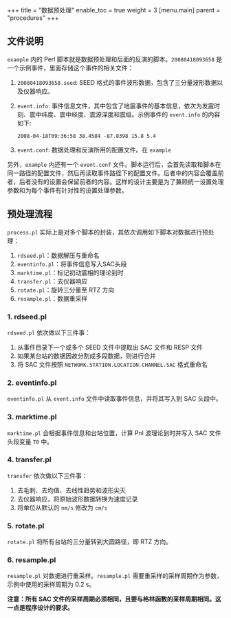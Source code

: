 +++
title = "数据预处理"
enable_toc = true
weight = 3
[menu.main]
parent = "procedures"
+++

## 文件说明

`example` 内的 Perl 脚本就是数据预处理和后面的反演的脚本。`20080418093658` 是一个示例事件，里面存储这个事件的相关文件：

<!--more-->

1.  `20080418093658.seed`:  SEED 格式的事件波形数据，包含了三分量波形数据以及仪器响应。
2.  `event.info`: 事件信息文件，其中包含了地震事件的基本信息，依次为发震时刻、震中纬度、震中经度、震源深度和震级。示例事件的 `event.info` 的内容如下:

        2008-04-18T09:36:58 38.4584 -87.8398 15.8 5.4

3. `event.conf`: 数据处理和反演所用的配置文件。在 `example`

另外，`example` 内还有一个 `event.conf` 文件。脚本运行后，会首先读取和脚本在同一路径的配置文件，然后再读取事件路径下的配置文件。后者中的内容会覆盖前者，后者没有的设置会保留前者的内容。这样的设计主要是为了兼顾统一设置处理参数和为每个事件有针对性的设置处理参数。

## 预处理流程

`process.pl` 实际上是对多个脚本的封装，其依次调用如下脚本对数据进行预处理：

1.  `rdseed.pl`：数据解压与重命名
2.  `eventinfo.pl`：将事件信息写入SAC头段
3.  `marktime.pl`：标记初动震相的理论到时
4.  `transfer.pl`：去仪器响应
5.  `rotate.pl`：旋转三分量至 RTZ 方向
6.  `resample.pl`：数据重采样

### 1. rdseed.pl

`rdseed.pl` 依次做以下三件事：

1.  从事件目录下一个或多个 SEED 文件中提取出 SAC 文件和 RESP 文件
2.  如果某台站的数据因故分割成多段数据，则进行合并
3.  将 SAC 文件按照 `NETWORK.STATION.LOCATION.CHANNEL.SAC` 格式重命名

### 2. eventinfo.pl

`eventinfo.pl` 从 `event.info` 文件中读取事件信息，并将其写入到 SAC 头段中。

### 3. marktime.pl

`marktime.pl` 会根据事件信息和台站位置，计算 Pnl 波理论到时并写入 SAC 文件头段变量 `T0` 中。

### 4. transfer.pl

`transfer` 依次做以下三件事：

1. 去毛刺、去均值、去线性趋势和波形尖灭
2. 去仪器响应，将原始波形数据转换为速度记录
3. 将单位从默认的 `nm/s` 修改为 `cm/s`

### 5. rotate.pl

`rotate.pl` 将所有台站的三分量转到大圆路径，即 RTZ 方向。

### 6. resample.pl

`resample.pl` 对数据进行重采样。`resample.pl` 需要重采样的采样周期作为参数，示例中使用的采样周期为 0.2 s。

**注意：所有 SAC 文件的采样周期必须相同，且要与格林函数的采样周期相同。这一点是程序设计的要求。**
